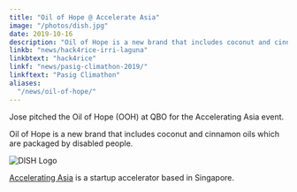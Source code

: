 ```yaml
---
title: "Oil of Hope @ Accelerate Asia"
image: "/photos/dish.jpg"
date: 2019-10-16
description: "Oil of Hope is a new brand that includes coconut and cinnamon oils which are packaged by disabled people"
linkb: "news/hack4rice-irri-laguna"
linkbtext: "hack4rice"
linkf: "news/pasig-climathon-2019/"
linkftext: "Pasig Climathon"
aliases:
  "/news/oil-of-hope/"
---
```


Jose pitched the Oil of Hope (OOH) at QBO for the Accelerating Asia event.

Oil of Hope is a new brand that includes coconut and cinnamon oils which are packaged by disabled people. 

![DISH Logo](/photos/dish.jpg)

[Accelerating Asia](http://www.acceleratingasia.com) is a startup accelerator based in Singapore. 